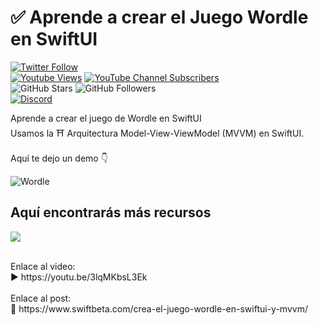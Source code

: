 # ✅ Aprende a crear el Juego Wordle en SwiftUI
[![Twitter Follow](https://img.shields.io/twitter/follow/swiftbeta_?style=social)](https://twitter.com/swiftbeta_)
<br/>
[![Youtube Views](https://img.shields.io/youtube/channel/views/UC2MAP8k0bzwq_OAA_zQw27A?style=social)](https://twitter.com/swiftbeta)
[![YouTube Channel Subscribers](https://img.shields.io/youtube/channel/subscribers/UC2MAP8k0bzwq_OAA_zQw27A?style=social)](https://youtube.com/swiftbeta?sub_confirmation=1)
<br/>
![GitHub Stars](https://img.shields.io/github/stars/swiftbeta?style=social)
![GitHub Followers](https://img.shields.io/github/followers/swiftbeta?style=social)
<br/>
[![Discord](https://img.shields.io/discord/922567653778944031?style=social&label=Discord&logo=discord)](https://www.swiftbeta.com/discord)

Aprende a crear el juego de Wordle en SwiftUI
<br/>
Usamos la ⛩️ Arquitectura Model-View-ViewModel (MVVM) en SwiftUI.
<br/>
<br/>
Aquí te dejo un demo 👇

![Wordle](https://user-images.githubusercontent.com/74316958/235730239-e62bc9a2-cb6e-4400-9fc1-1293bccbe179.png)

## Aquí encontrarás más recursos

![](https://i3.ytimg.com/vi/3lqMKbsL3Ek/mqdefault.jpg?v=62080229&sqp=COD5xKIG&rs=AOn4CLAfE0KZ6eYc9xcTRvX4fohS9z3sXg)

<br/>
Enlace al video:
<br/>
▶️ https://youtu.be/3lqMKbsL3Ek
<br/><br/>
Enlace al post:
<br/>
🔗 https://www.swiftbeta.com/crea-el-juego-wordle-en-swiftui-y-mvvm/

